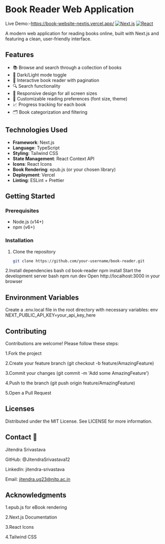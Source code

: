 # Book Reader Web Application

Live Demo:-https://book-website-nextjs.vercel.app/
[![Next.js](https://img.shields.io/badge/Next.js-000000?style=for-the-badge&logo=nextdotjs)](https://nextjs.org/)
[![React](https://img.shields.io/badge/React-20232A?style=for-the-badge&logo=react)](https://reactjs.org/)

A modern web application for reading books online, built with Next.js and featuring a clean, user-friendly interface.

## Features

- 📚 Browse and search through a collection of books
- 🌙 Dark/Light mode toggle
- 📖 Interactive book reader with pagination
- 🔍 Search functionality
- 📱 Responsive design for all screen sizes
- 🎨 Customizable reading preferences (font size, theme)
- 📈 Progress tracking for each book
- 🗂 Book categorization and filtering

## Technologies Used

- **Framework**: Next.js
- **Language**: TypeScript
- **Styling**: Tailwind CSS
- **State Management**: React Context API
- **Icons**: React Icons
- **Book Rendering**: epub.js (or your chosen library)
- **Deployment**: Vercel
- **Linting**: ESLint + Prettier

## Getting Started

### Prerequisites

- Node.js (v14+)
- npm (v6+)

### Installation

1. Clone the repository
   ```bash
   git clone https://github.com/your-username/book-reader.git
2.Install dependencies
bash
cd book-reader
npm install
Start the development server
bash
npm run dev
Open http://localhost:3000 in your browser

## Environment Variables
Create a .env.local file in the root directory with necessary variables:
env
NEXT_PUBLIC_API_KEY=your_api_key_here
## Contributing
Contributions are welcome! Please follow these steps:

1.Fork the project

2.Create your feature branch (git checkout -b feature/AmazingFeature)

3.Commit your changes (git commit -m 'Add some AmazingFeature')

4.Push to the branch (git push origin feature/AmazingFeature)

5.Open a Pull Request

## Licenses
Distributed under the MIT License. See LICENSE for more information.


## Contact 📧
Jitendra Srivastava

GitHub: @JitendraSrivastava12

LinkedIn: jitendra-srivastava

Email: jitendra.ug23@nitp.ac.in

## Acknowledgments
1.epub.js for eBook rendering

2.Next.js Documentation

3.React Icons

4.Tailwind CSS

